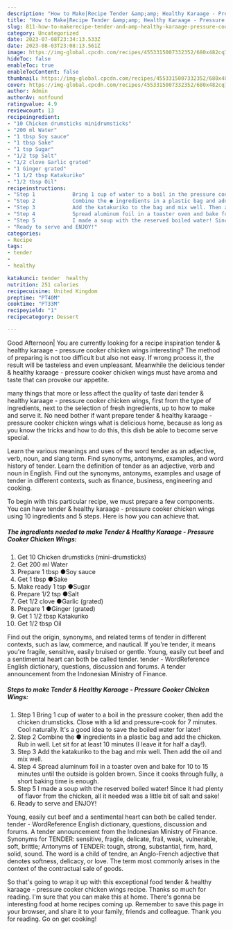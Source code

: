 ```yaml
---
description: "How to Make|Recipe Tender &amp;amp; Healthy Karaage - Pressure Cooker Chicken Wings {That is Special"
title: "How to Make|Recipe Tender &amp;amp; Healthy Karaage - Pressure Cooker Chicken Wings {That is Special"
slug: 811-how-to-makerecipe-tender-and-amp-healthy-karaage-pressure-cooker-chicken-wings-that-is-special
category: Uncategorized
date: 2023-07-08T23:34:13.533Z
date: 2023-08-03T23:08:13.561Z
image: https://img-global.cpcdn.com/recipes/4553315007332352/680x482cq70/tender-healthy-karaage-pressure-cooker-chicken-wings-recipe-main-photo.jpg
hideToc: false
enableToc: true
enableTocContent: false
thumbnail: https://img-global.cpcdn.com/recipes/4553315007332352/680x482cq70/tender-healthy-karaage-pressure-cooker-chicken-wings-recipe-main-photo.jpg
cover: https://img-global.cpcdn.com/recipes/4553315007332352/680x482cq70/tender-healthy-karaage-pressure-cooker-chicken-wings-recipe-main-photo.jpg
author: Admin
authorAv: notfound
ratingvalue: 4.9
reviewcount: 13
recipeingredient:
- "10 Chicken drumsticks minidrumsticks"
- "200 ml Water"
- "1 tbsp Soy sauce"
- "1 tbsp Sake"
- "1 tsp Sugar"
- "1/2 tsp Salt"
- "1/2 clove Garlic grated"
- "1 Ginger grated"
- "1 1/2 tbsp Katakuriko"
- "1/2 tbsp Oil"
recipeinstructions:
- "Step 1            Bring 1 cup of water to a boil in the pressure cooker, then add the chicken drumsticks. Close with a lid and pressure-cook for 7 minutes. Cool naturally. It&#39;s a good idea to save the boiled water for later!"
- "Step 2            Combine the ● ingredients in a plastic bag and add the chicken. Rub in well. Let sit for at least 10 minutes (I leave it for half a day!)."
- "Step 3            Add the katakuriko to the bag and mix well. Then add the oil and mix well."
- "Step 4            Spread aluminum foil in a toaster oven and bake for 10 to 15 minutes until the outside is golden brown. Since it cooks through fully, a short baking time is enough."
- "Step 5            I made a soup with the reserved boiled water! Since it had plenty of flavor from the chicken, all it needed was a little bit of salt and sake!"
- "Ready to serve and ENJOY!"
categories:
- Recipe
tags:
- tender
- 
- healthy

katakunci: tender  healthy 
nutrition: 251 calories
recipecuisine: United Kingdom
preptime: "PT40M"
cooktime: "PT33M"
recipeyield: "1"
recipecategory: Dessert

---
```



Good Afternoon| You are currently looking for a recipe inspiration tender &amp; healthy karaage - pressure cooker chicken wings interesting? The method of preparing is not too difficult but also not easy. If wrong process it, the result will be tasteless and even unpleasant. Meanwhile the delicious tender &amp; healthy karaage - pressure cooker chicken wings must have aroma and taste that can provoke our appetite.






many things that more or less affect the quality of taste dari tender &amp; healthy karaage - pressure cooker chicken wings, first from the type of ingredients, next to the selection of fresh ingredients, up to how to make and serve it. No need bother if want prepare tender &amp; healthy karaage - pressure cooker chicken wings what is delicious home, because as long as you know the tricks and how to do this, this dish be able to become serve special.


Learn the various meanings and uses of the word tender as an adjective, verb, noun, and slang term. Find synonyms, antonyms, examples, and word history of tender. Learn the definition of tender as an adjective, verb and noun in English. Find out the synonyms, antonyms, examples and usage of tender in different contexts, such as finance, business, engineering and cooking.


To begin with this particular recipe, we must prepare a few components. You can have tender &amp; healthy karaage - pressure cooker chicken wings using 10 ingredients and 5 steps. Here is how you can achieve that.

<!--inarticleads1-->

##### The ingredients needed to make Tender &amp; Healthy Karaage - Pressure Cooker Chicken Wings:

1. Get 10 Chicken drumsticks (mini-drumsticks)
1. Get 200 ml Water
1. Prepare 1 tbsp ●Soy sauce
1. Get 1 tbsp ●Sake
1. Make ready 1 tsp ●Sugar
1. Prepare 1/2 tsp ●Salt
1. Get 1/2 clove ●Garlic (grated)
1. Prepare 1 ●Ginger (grated)
1. Get 1 1/2 tbsp Katakuriko
1. Get 1/2 tbsp Oil


Find out the origin, synonyms, and related terms of tender in different contexts, such as law, commerce, and nautical. If you&#39;re tender, it means you&#39;re fragile, sensitive, easily bruised or gentle. Young, easily cut beef and a sentimental heart can both be called tender. tender - WordReference English dictionary, questions, discussion and forums. A tender announcement from the Indonesian Ministry of Finance. 

<!--inarticleads2-->

##### Steps to make Tender &amp; Healthy Karaage - Pressure Cooker Chicken Wings:

1. Step 1            Bring 1 cup of water to a boil in the pressure cooker, then add the chicken drumsticks. Close with a lid and pressure-cook for 7 minutes. Cool naturally. It&#39;s a good idea to save the boiled water for later!
1. Step 2            Combine the ● ingredients in a plastic bag and add the chicken. Rub in well. Let sit for at least 10 minutes (I leave it for half a day!).
1. Step 3            Add the katakuriko to the bag and mix well. Then add the oil and mix well.
1. Step 4            Spread aluminum foil in a toaster oven and bake for 10 to 15 minutes until the outside is golden brown. Since it cooks through fully, a short baking time is enough.
1. Step 5            I made a soup with the reserved boiled water! Since it had plenty of flavor from the chicken, all it needed was a little bit of salt and sake!
1. Ready to serve and ENJOY!

Young, easily cut beef and a sentimental heart can both be called tender. tender - WordReference English dictionary, questions, discussion and forums. A tender announcement from the Indonesian Ministry of Finance. Synonyms for TENDER: sensitive, fragile, delicate, frail, weak, vulnerable, soft, brittle; Antonyms of TENDER: tough, strong, substantial, firm, hard, solid, sound. The word is a child of tendre, an Anglo-French adjective that denotes softness, delicacy, or love. The term most commonly arises in the context of the contractual sale of goods. 

So that's going to wrap it up with this exceptional food tender &amp; healthy karaage - pressure cooker chicken wings recipe. Thanks so much for reading. I'm sure that you can make this at home. There's gonna be interesting food at home recipes coming up. Remember to save this page in your browser, and share it to your family, friends and colleague. Thank you for reading. Go on get cooking!
